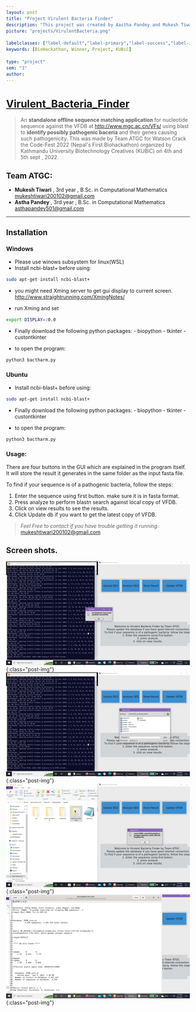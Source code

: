 ```yaml
---
layout: post
title: "Project Virulent Bacteria Finder"
description: "This project was created by Aastha Pandey and Mukesh Tiwari for Watson Crack-the-Code, Biohackathon conducted by KUBiC"
picture: "projects/VirulentBacteria.png"

labelclasses: ["label-default","label-primary","label-success","label-info","label-warning","label-danger"]
keywords: [BioHackathon, Winner, Project, KUBiC]

type: "project"
sem: "3"
author:
---
```

# [**Virulent_Bacteria_Finder** <i class="fa fa-github"></i>](https://github.com/mukeshdroid/virulent_bacteria_finder.git)
>  An **standalone offline sequence matching application** for nucleotide sequence against the VFDB at http://www.mgc.ac.cn/VFs/ using blast to **identify possibly pathogenic baceria** and their genes causing such pathogenicity. This was made by Team ATGC for Watson Crack the Code-Fest 2022 (Nepal's First Biohackathon) organized by Kathmandu University Biotechnology Creatives (KUBiC) on 4th and 5th sept , 2022.

## Team ATGC:
- **Mukesh Tiwari** , 3rd year , B.Sc. in Computational Mathematics
                          mukeshtiwari200102@gmail.com
- **Astha Pandey** , 3rd year , B.Sc. in Computational Mathematics
asthapandey501@gmail.com

---
## Installation

### Windows
- Please use winows subsystem for linux(WSL)
- Install ncbi-blast+ before using:
```sh
sudo apt-get install ncbi-blast+
```
- you might need Xming server to get gui display to current screen.
 http://www.straightrunning.com/XmingNotes/

- run Xming and set
```sh
export DISPLAY=:0.0
```

- Finally download the following python packages:
        - biopython
        - tkinter
        - custontkinter

- to open the program:
```sh
python3 bactharm.py
```

### Ubuntu
- Install ncbi-blast+ before using:
```sh
sudo apt-get install ncbi-blast+
```

- Finally download the following python packages:
        - biopython
        - tkinter
        - custontkinter

- to open the program:
```sh
python3 bactharm.py
```

### Usage:
There are four buttons in the GUI which are explained in the program itself. It will store the result it generates in the same folder as the input fasta file.

To find if your sequence is of a pathogenic bacteria, follow the steps:
1. Enter the sequence using first button. make sure it is in fasta format.
2. Press analyze to perform blastn search against local copy of VFDB.
3. Click on view results to see the results.
4. Click Update db if you want to get the latest copy of VFDB.

> *Feel Free to contact if you have trouble getting it running.* mukeshtiwari200102@gmail.com

## Screen shots.
![First Screen shot](https://github.com/mukeshdroid/virulent_bacteria_finder/raw/main/ss1.png){:class="post-img"}
![First Screen shot](https://github.com/mukeshdroid/virulent_bacteria_finder/raw/main/ss2.png){:class="post-img"}
![Third Screen shot](https://github.com/mukeshdroid/virulent_bacteria_finder/raw/main/ss3.png){:class="post-img"}
![Fourth Screen shot](https://github.com/mukeshdroid/virulent_bacteria_finder/raw/main/ss4.png){:class="post-img"}
